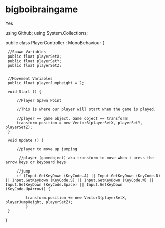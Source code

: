 # bigboibraingame
Yes

using Github;
 using System.Collections;
 
 public class PlayerController : MonoBehaviour {
 
     //Spawn Variables
     public float playerSetX;
     public float playerSetY;
     public float playerSetZ;
 
 
     //Movement Variables
     public float playerJumpHeight = 2;
 
     void Start () {
 
         //Player Spawn Point
 
         //This is where our player will start when the game is played.
 
         //player == game object. Game object == transform!
         transform.position = new Vector3(playerSetX, playerSetY, playerSetZ);
     }
 
     void Update () {
 
         //player to move up jumping
 
          //player (gameobject) aka transform to move when i press the arrow keys or keyboard keys
 
         //jump
         if (Input.GetKeyDown (KeyCode.A) || Input.GetKeyDown (KeyCode.D) || Input.GetKeyDown (KeyCode.S) || Input.GetKeyDown (KeyCode.W) || Input.GetKeyDown (KeyCode.Space) || Input.GetKeyDown (KeyCode.UpArrow)) {
         
             transform.position += new Vector3(playerSetX, playerJumpHeight, playerSetZ);
             }
     }
 
 }
